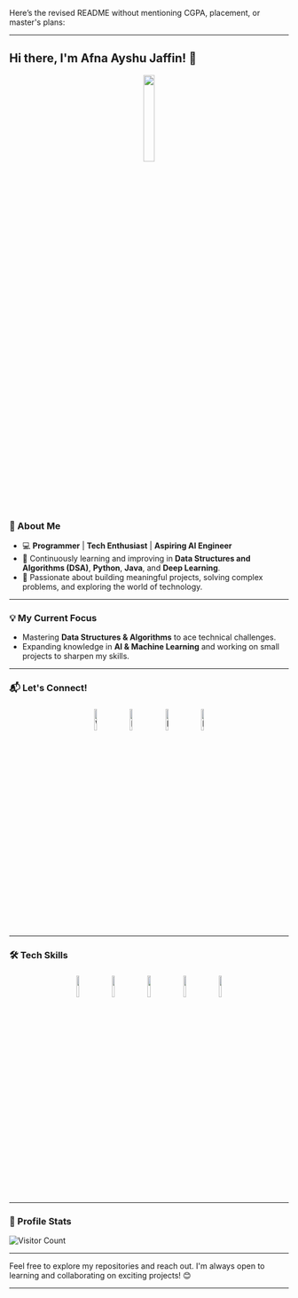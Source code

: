 Here’s the revised README without mentioning CGPA, placement, or master's plans:

---

## Hi there, I'm Afna Ayshu Jaffin! 👋

<p align="center">
	<img width="20%" src="https://img.icons8.com/ios-filled/96/000000/programming.png"/>
</p>

### 🚀 About Me

- 💻 **Programmer** | **Tech Enthusiast** | **Aspiring AI Engineer**  
- 🌱 Continuously learning and improving in **Data Structures and Algorithms (DSA)**, **Python**, **Java**, and **Deep Learning**.  
- 🌟 Passionate about building meaningful projects, solving complex problems, and exploring the world of technology.

---

### 💡 My Current Focus
- Mastering **Data Structures & Algorithms** to ace technical challenges.  
- Expanding knowledge in **AI & Machine Learning** and working on small projects to sharpen my skills.  

---

### 📬 Let's Connect!
<p align="center">
	<a href="https://api.whatsapp.com/send?phone=919745064634&text=Hi%20...found%20you%20on%20GitHub"><img alt="WhatsApp" width="10%" style="padding:5px" src="https://img.icons8.com/clouds/100/000000/whatsapp.png"/></a>
	<a href="https://www.instagram.com/_afnaayshu/"><img alt="Instagram" width="10%" style="padding:5px" src="https://img.icons8.com/clouds/100/000000/instagram.png"/></a>
	<a href="https://www.linkedin.com/in/afna-ayshu-jaffin-02b38b201"><img alt="LinkedIn" width="10%" style="padding:5px" src="https://img.icons8.com/clouds/100/000000/linkedin.png"/></a>
	<a href="https://www.facebook.com/afnaayshu.jaffin/"><img alt="Facebook" width="10%" style="padding:5px" src="https://img.icons8.com/clouds/100/000000/facebook-new.png"/></a>
</p>

---

### 🛠️ Tech Skills
<p align="center">
	<img width="10%" style="padding:5px" src="https://img.icons8.com/color/144/000000/python.png"/>
	<img width="10%" style="padding:5px" src="https://img.icons8.com/color/144/000000/java-coffee-cup-logo--v1.png"/>
	<img width="10%" style="padding:5px" src="https://img.icons8.com/color/144/000000/c-programming.png"/>
	<img width="10%" style="padding:5px" src="https://img.icons8.com/external-flaticons-flat-flat-icons/64/000000/external-machine-learning-artificial-intelligence-flaticons-flat-flat-icons.png"/>
	<img width="10%" style="padding:5px" src="https://img.icons8.com/color/144/000000/mongodb.png"/>
</p>

---

### 🌟 Profile Stats  
![Visitor Count](https://profile-counter.glitch.me/{afna-ayshu-jaffin}/count.svg)  

---

Feel free to explore my repositories and reach out. I'm always open to learning and collaborating on exciting projects! 😊  

--- 

